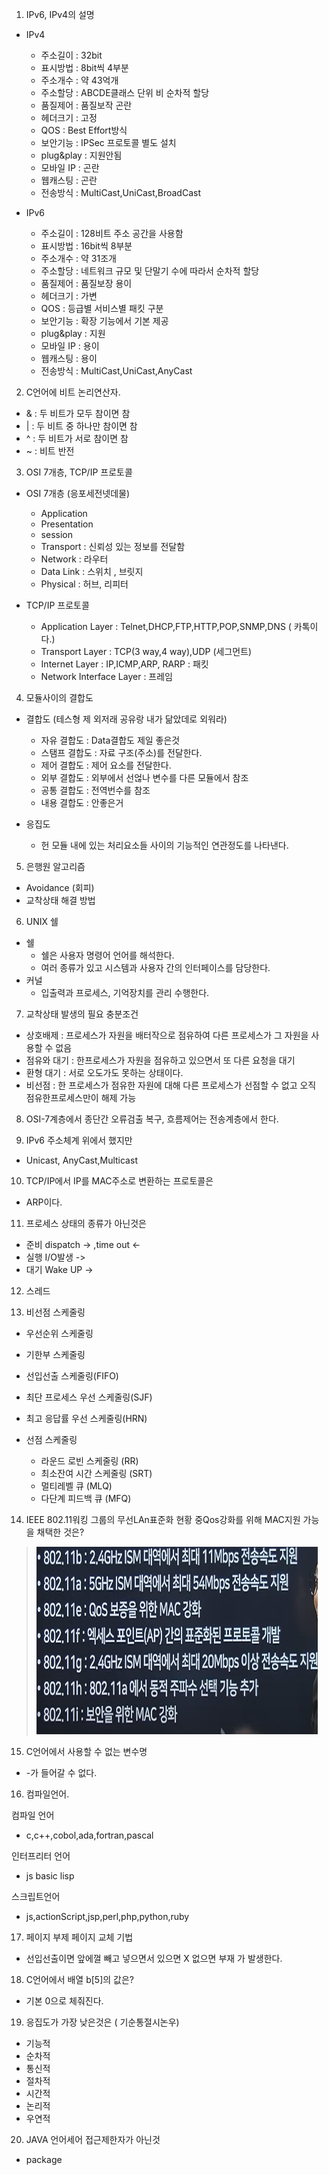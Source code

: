 1. IPv6, IPv4의 설명

- IPv4

  - 주소길이 : 32bit
  - 표시방법 : 8bit씩 4부분
  - 주소개수 : 약 43억개
  - 주소할당 : ABCDE클래스 단위 비 순차적 할당
  - 품질제어 : 품질보작 곤란
  - 헤더크기 : 고정
  - QOS : Best Effort방식
  - 보안기능 : IPSec 프로토콜 별도 설치
  - plug&play : 지원안됨
  - 모바일 IP : 곤란
  - 웹캐스팅 : 곤란
  - 전송방식 : MultiCast,UniCast,BroadCast

- IPv6
  - 주소길이 : 128비트 주소 공간을 사용함
  - 표시방법 : 16bit씩 8부분
  - 주소개수 : 약 31조개
  - 주소할당 : 네트워크 규모 및 단말기 수에 따라서 순차적 할당
  - 품질제어 : 품질보장 용이
  - 헤더크기 : 가변
  - QOS : 등급별 서비스별 패킷 구분
  - 보안기능 : 확장 기능에서 기본 제공
  - plug&play : 지원
  - 모바일 IP : 용이
  - 웹캐스팅 : 용이
  - 전송방식 : MultiCast,UniCast,AnyCast

2. C언어에 비트 논리연산자.

- & : 두 비트가 모두 참이면 참
- | : 두 비트 중 하나만 참이면 참
- ^ : 두 비트가 서로 참이면 참
- ~ : 비트 반전

3. OSI 7개층, TCP/IP 프로토콜

- OSI 7개층 (응포세전넷데물)

  - Application
  - Presentation
  - session
  - Transport : 신뢰성 있는 정보를 전달함
  - Network : 라우터
  - Data Link : 스위치 , 브릿지
  - Physical : 허브, 리피터

- TCP/IP 프로토콜
  - Application Layer : Telnet,DHCP,FTP,HTTP,POP,SNMP,DNS ( 카톡이다.)
  - Transport Layer : TCP(3 way,4 way),UDP (세그먼트)
  - Internet Layer : IP,ICMP,ARP, RARP : 패킷
  - Network Interface Layer : 프레임

4. 모듈사이의 결합도

- 결합도 (테스형 제 외저래 공유랑 내가 닮았데로 외워라)

  - 자유 결합도 : Data결합도 제일 좋은것
  - 스탬프 결합도 : 자료 구조(주소)를 전달한다.
  - 제어 결합도 : 제어 요소를 전달한다.
  - 외부 결합도 : 외부에서 선얺나 변수를 다른 모듈에서 참조
  - 공통 결합도 : 전역번수를 참조
  - 내용 결합도 : 안좋은거

- 응집도
  - 헌 모듈 내에 있는 처리요소들 사이의 기능적인 연관정도를 나타낸다.

5. 은행원 알고리즘

- Avoidance (회피)
- 교착상태 해결 방법

6. UNIX 쉘

- 쉘
  - 쉘은 사용자 명령어 언어를 해석한다.
  - 여러 종류가 있고 시스템과 사용자 간의 인터페이스를 담당한다.
- 커널
  - 입출력과 프로세스, 기억장치를 관리 수행한다.

7. 교착상태 발생의 필요 충분조건

- 상호배제 : 프로세스가 자원을 배터작으로 점유하여 다른 프로세스가 그 자원을 사용할 수 없음
- 점유와 대기 : 한프로세스가 자원을 점유하고 있으면서 또 다른 요청을 대기
- 환형 대기 : 서로 오도가도 못하는 상태이다.
- 비선점 : 한 프로세스가 점유한 자원에 대해 다른 프로세스가 선점할 수 없고 오직 점유한프로세스만이 해제 가능

8. OSI-7계층에서 종단간 오류검출 복구, 흐름제어는 전송계층에서 한다.

9. IPv6 주소체계 위에서 했지만

- Unicast, AnyCast,Multicast

10. TCP/IP에서 IP를 MAC주소로 변환하는 프로토콜은

- ARP이다.

11. 프로세스 상태의 종류가 아닌것은

- 준비 dispatch -> ,time out <-
- 실행 I/O발생 ->
- 대기 Wake UP ->

12. 스레드

13. 비선점 스케줄링

- 우선순위 스케줄링
- 기한부 스케줄링
- 선입선출 스케줄링(FIFO)
- 최단 프로세스 우선 스케줄링(SJF)
- 최고 응답률 우선 스케줄링(HRN)

- 선점 스케줄링
  - 라운드 로빈 스케줄링 (RR)
  - 최소잔여 시간 스케줄링 (SRT)
  - 멀티레벨 큐 (MLQ)
  - 다단계 피드백 큐 (MFQ)

14. IEEE 802.11워킹 그룹의 무선LAn표준화 현황 중Qos강화를 위해 MAC지원 가능을 채택한 것은?

> <img src="../../images/802.png" width="450px" height="300px" title="relationship" alt="relationship"/><br/>

15. C언어에서 사용할 수 없는 변수명

- -가 들어갈 수 없다.

16. 컴파일언어.

컴파일 언어

- c,c++,cobol,ada,fortran,pascal

인터프리터 언어

- js basic lisp

스크립트언어

- js,actionScript,jsp,perl,php,python,ruby

17. 페이지 부제 페이지 교체 기법

- 선입선출이면 앞에껄 빼고 넣으면서 있으면 X 없으면 부재 가 발생한다.

18. C언어에서 배열 b[5]의 값은?

- 기본 0으로 체줘진다.

19. 응집도가 가장 낮은것은 ( 기순통절시논우)

- 기능적
- 순차적
- 통신적
- 절차적
- 시간적
- 논리적
- 우연적

20. JAVA 언어세어 접근제한자가 아닌것

- package
